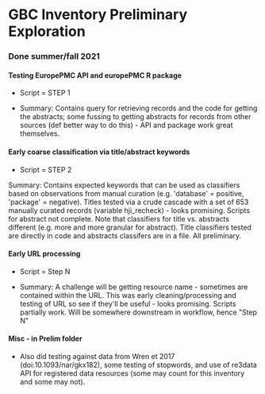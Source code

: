 # GBC Inventory Preliminary Exploration

### Done summer/fall 2021

#### Testing EuropePMC API and europePMC R package

* Script = STEP 1 

* Summary: Contains query for retrieving records and the code for getting the abstracts; some fussing to getting abstracts for records from other sources (def better way to do this) - API and package work great themselves.

#### Early coarse classification via title/abstract keywords

* Script = STEP 2

Summary: Contains expected keywords that can be used as classifiers based on observations from manual curation (e.g. 'database' = positive, 'package' = negative). Titles tested via a crude cascade with a set of 653 manually curated records (variable hji_recheck) - looks promising. Scripts for abstract not complete. Note that classifiers for title vs. abstracts different (e.g. more and more granular for abstract). Title classifiers tested are directly in code and abstracts classifers are in a file. All preliminary.

#### Early URL processing

* Script = Step N

* Summary:  A challenge will be getting resource name - sometimes are contained within the URL. This was early cleaning/processing and testing of URL so see if they'll be useful - looks promising. Scripts partially work. Will be somewhere downstream in workflow, hence "Step N"

#### Misc - in Prelim folder

 * Also did testing against data from Wren et 2017 (doi:10.1093/nar/gkx182), some testing of stopwords, and use of re3data API for registered data resources (some may count for this inventory and some may not). 
